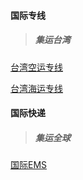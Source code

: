 #### 国际专线

> ##### 集运台湾

[台湾空运专线](air_tw.md)

[台湾海运专线](sea_tw.md)

#### 国际快递

> ##### 集运全球

[国际EMS](express_ems.md)